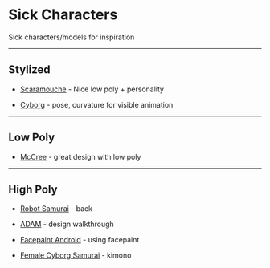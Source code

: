 # Sick Characters
Sick characters/models for inspiration
___________

## Stylized

- [Scaramouche](https://sketchfab.com/models/2d8425c1af3a48a7bc5dc9f856f41cb9?ref=related) - Nice low poly + personality

- [Cyborg](https://cdna.artstation.com/p/assets/images/images/008/631/816/large/taregh-saber-cyborg-red2-mini.jpg?1514086286) - pose, curvature for visible animation

____________

## Low Poly

- [McCree](https://sketchfab.com/models/38aedc02c0b2412babdc4d0eac7c6803?ref=related) - great design with low poly

____________

## High Poly

- [Robot Samurai](https://mugishaarts.artstation.com/projects/wwoBO) - back

- [ADAM](https://www.kotaku.com.au/2016/07/fine-art-robot-samurai/) - design walkthrough

- [Facepaint Android](https://www.artstation.com/artwork/Q2kyl) - using facepaint

- [Female Cyborg Samurai](https://www.artstation.com/artwork/nBvl9) - kimono
